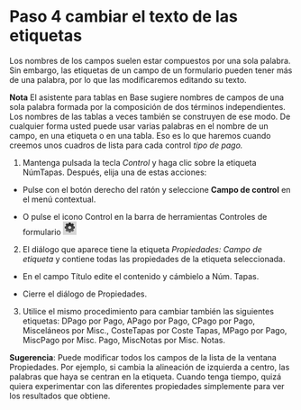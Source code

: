 
# Paso 4 cambiar el texto de las etiquetas

Los nombres de los campos suelen estar compuestos por una sola palabra. Sin embargo, las etiquetas de un campo de un formulario pueden tener más de una palabra, por lo que las modificaremos editando su texto.

**Nota** El asistente para tablas en Base sugiere nombres de campos de una sola palabra formada por la composición de dos términos independientes. Los nombres de las tablas a veces también se construyen de ese modo. De cualquier forma usted puede usar varias palabras en el nombre de un campo, en una etiqueta o en una tabla. Eso es lo que haremos cuando creemos unos cuadros de lista para cada control *tipo de pago.*

1. Mantenga pulsada la tecla *Control* y haga clic sobre la etiqueta NúmTapas. Después, elija una de estas acciones:

- Pulse con el botón derecho del ratón y seleccione **Campo de control** en el menú contextual.

- O pulse el icono Control en la barra de herramientas Controles de formulario ![](https://raw.githubusercontent.com/catedu/libreOffice-la-suite-ofimatica-libre/master/img/Seleccion_329.png)

2. El diálogo que aparece tiene la etiqueta *Propiedades: Campo de etiqueta* y contiene todas las propiedades de la etiqueta seleccionada.

- En el campo Título edite el contenido y cámbielo a Núm. Tapas.

- Cierre el diálogo de Propiedades.

3. Utilice el mismo procedimiento para cambiar también las siguientes etiquetas: DPago por Pago, APago por Pago, CPago por Pago, Misceláneos por Misc., CosteTapas por Coste Tapas, MPago por Pago, MiscPago por Misc. Pago, MiscNotas por Misc. Notas.

**Sugerencia**: Puede modificar todos los campos de la lista de la ventana Propiedades. Por ejemplo, si cambia la alineación de izquierda a centro, las palabras que haya se centran en la etiqueta. Cuando tenga tiempo, quizá quiera experimentar con las diferentes propiedades simplemente para ver los resultados que obtiene.
